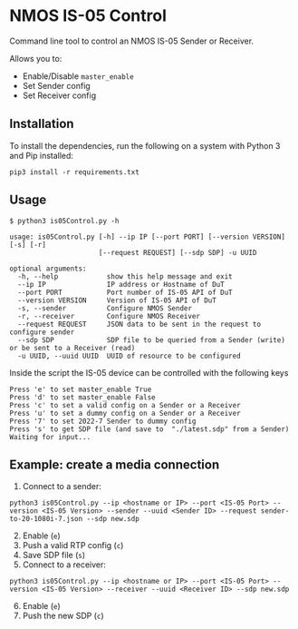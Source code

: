 # NMOS IS-05 Control

Command line tool to control an NMOS IS-05 Sender or Receiver.

Allows you to:
* Enable/Disable `master_enable`
* Set Sender config
* Set Receiver config

## Installation
To install the dependencies, run the following on a system with Python 3 and Pip installed:

```
pip3 install -r requirements.txt
```

## Usage

```
$ python3 is05Control.py -h

usage: is05Control.py [-h] --ip IP [--port PORT] [--version VERSION] [-s] [-r]
                      [--request REQUEST] [--sdp SDP] -u UUID

optional arguments:
  -h, --help            show this help message and exit
  --ip IP               IP address or Hostname of DuT
  --port PORT           Port number of IS-05 API of DuT
  --version VERSION     Version of IS-05 API of DuT
  -s, --sender          Configure NMOS Sender
  -r, --receiver        Configure NMOS Receiver
  --request REQUEST     JSON data to be sent in the request to configure sender
  --sdp SDP             SDP file to be queried from a Sender (write) or be sent to a Receiver (read)
  -u UUID, --uuid UUID  UUID of resource to be configured
```

Inside the script the IS-05 device can be controlled with the following keys
```
Press 'e' to set master_enable True
Press 'd' to set master_enable False
Press 'c' to set a valid config on a Sender or a Receiver
Press 'u' to set a dummy config on a Sender or a Receiver
Press '7' to set 2022-7 Sender to dummy config
Press 's' to get SDP file (and save to  "./latest.sdp" from a Sender)
Waiting for input...
```

## Example: create a media connection

1. Connect to a sender:

```
python3 is05Control.py --ip <hostname or IP> --port <IS-05 Port> --version <IS-05 Version> --sender --uuid <Sender ID> --request sender-to-20-1080i-7.json --sdp new.sdp
```

2. Enable (`e`)
3. Push a valid RTP config (`c`)
4. Save SDP file (`s`)
5. Connect to a receiver:

```
python3 is05Control.py --ip <hostname or IP> --port <IS-05 Port> --version <IS-05 Version> --receiver --uuid <Receiver ID> --sdp new.sdp
```

6. Enable (`e`)
7. Push the new SDP (`c`)
